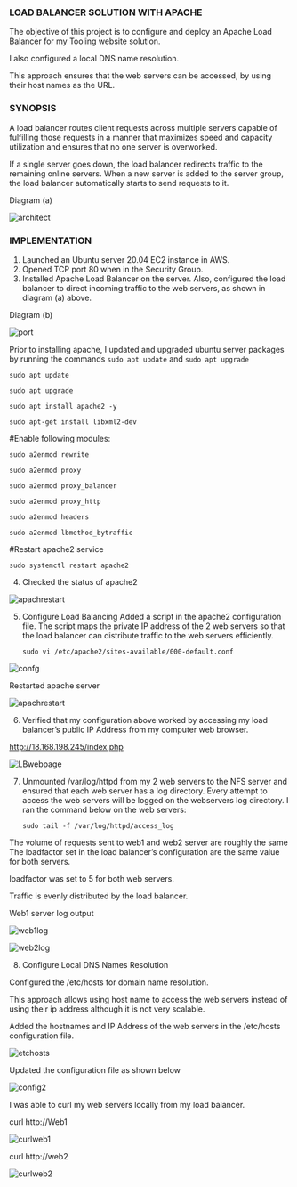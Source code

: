  ### LOAD BALANCER SOLUTION WITH APACHE

The objective of this project is to configure and deploy an Apache Load Balancer for my Tooling website solution. 
 
I also configured a local DNS name resolution. 

This approach ensures that the web servers can be accessed, by using their host names as the URL.

### SYNOPSIS


A load balancer routes client requests across multiple servers capable of fulfilling those requests in a manner that maximizes speed and capacity utilization and ensures that no one server is overworked. 

If a single server goes down, the load balancer redirects traffic to the remaining online servers. When a new server is added to the server group, the load balancer automatically starts to send requests to it.

Diagram (a)

![architect](images/architect.png)


  ###   IMPLEMENTATION


1.	Launched an Ubuntu server 20.04 EC2 instance in AWS.
2.	Opened TCP port 80 when in the  Security Group.
3.	Installed Apache Load Balancer on the server. Also, configured the load balancer to direct incoming traffic to the web servers, as shown in diagram (a) above.


Diagram (b)


![port](images/port.JPG)


Prior to installing apache, I updated and upgraded ubuntu server packages by running the commands `sudo apt update` and `sudo apt upgrade`

`sudo apt update`

`sudo apt upgrade`

`sudo apt install apache2 -y`

`sudo apt-get install libxml2-dev`

 #Enable following modules:

`sudo a2enmod rewrite`

`sudo a2enmod proxy`

`sudo a2enmod proxy_balancer`

`sudo a2enmod proxy_http`

`sudo a2enmod headers`

`sudo a2enmod lbmethod_bytraffic`

#Restart apache2 service

`sudo systemctl restart apache2`


4.	Checked the status of apache2


![apachrestart](images/apachrestart.JPG)



5.	Configure Load Balancing
      Added a script in the apache2 configuration file. The script maps the private IP address of the 2 web servers so that the load balancer can distribute traffic to the web servers efficiently. 

    `sudo vi /etc/apache2/sites-available/000-default.conf`


![confg](images/confg.JPG)


Restarted apache server 

![apachrestart](images/apachrestart.JPG)




6.	Verified that my configuration above worked by accessing my load balancer’s public IP Address from my computer web browser.

http://18.168.198.245/index.php


![LBwebpage](images/LBwebpage.JPG)


7.	Unmounted /var/log/httpd from my 2 web servers to the NFS server and ensured that each web server has a log directory. 
Every attempt to access the web servers will be logged on the webservers log directory.
 I ran the command below on the web servers:

       `sudo tail -f /var/log/httpd/access_log`


The volume of requests sent to web1 and web2 server are roughly the same The loadfactor set in the load balancer’s configuration are the same value for both servers. 

loadfactor was set to 5 for both web servers.

Traffic is evenly distributed by the load balancer.


Web1 server log output


![web1log](images/web1log.JPG)


![web2log](images/web2log.JPG)



8.	Configure Local DNS Names Resolution

Configured the /etc/hosts for domain name resolution.

 This approach allows using host name to access the web servers instead of using their ip address although it is not very scalable.

Added the hostnames and IP Address of the web servers in the /etc/hosts configuration file.


![etchosts](images/etchosts.JPG)



Updated the configuration file as shown below



![config2](images/config2.JPG)


I was able to curl my web servers locally from my load balancer.

curl http://Web1 



![curlweb1](images/curlweb1.JPG)


curl http://web2


![curlweb2](images/curlweb2.JPG)
